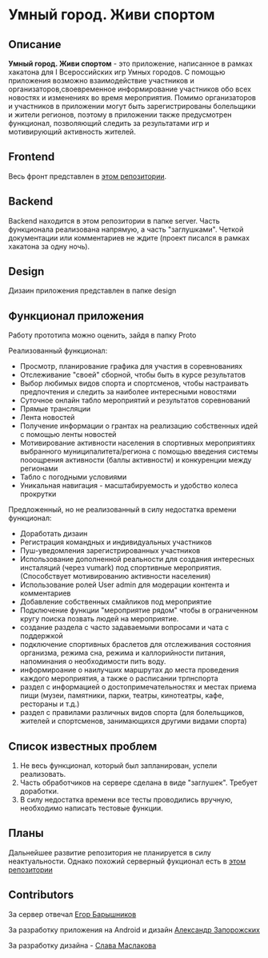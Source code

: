 # **Умный город. Живи спортом**

## Описание
__Умный город. Живи спортом__ - это приложение, написанное в рамках хакатона для I Всероссийских игр Умных городов. С помощью приложения возможно взаимодействие участников и организаторов,своевременное информирование участников обо всех новостях и изменениях во время мероприятия. Помимо организаторов и участников в приложении могут быть зарегистрированы болельщики и жители регионов, поэтому в приложении также предусмотрен функционал, позволяющий следить за результатами игр и мотивирующий активность жителей. 

## Frontend
Весь фронт представлен в [этом репозитории](https://github.com/MrApple100/UmniyGorodHach). 

## Backend
Backend находится в этом репозитории в папке server. Часть функционала реализована напрямую, а часть "заглушками". Четкой документации или комментариев не ждите (проект писался в рамках хакатона за одну ночь).

## Design
Дизаин приложения представлен в папке design

## Функционал приложения

Работу прототипа можно оценить, зайдя в папку Proto

Реализованный функционал:
- Просмотр, планирование графика для участия в соревнованиях
- Отслеживание "своей" сборной, чтобы быть в курсе результатов
- Выбор любимых видов спорта и спортсменов, чтобы настраивать предпочтения и следить за наиболее интересными новостями
- Суточное онлайн табло мероприятий и результатов соревнований
- Прямые трансляции
- Лента новостей
- Получение информации о грантах на реализацию собственных идей с помощью ленты новостей
- Мотивирование активности населения в спортивных мероприятиях выбранного муниципалитета/региона с помощью введения системы пооощрения активности (баллы активности) и конкуренции между регионами
- Табло с погодными условиями
- Уникальная навигация - масштабируемость и удобство колеса прокрутки

Предложенный, но не реализованный в силу недостатка времени функционал:
- Доработать дизаин
- Регистрация командных и индивидуальных участников
- Пуш-уведомления зарегистрированных участников 
- Использование дополненной реальности для создания интересных инсталяций (через vumark) под спортивные мероприятия.(Способствует мотивированию активности населения)
- Использование ролей User admin для модерации контента и комментариев
- Добавление собственных смайликов под мероприятие
- Подключение функции "мероприятие рядом" чтобы в ограниченном кругу поиска позвать людей на мероприятие. 
- создание раздела с часто задаваемыми вопросами и чата с поддержкой 
- подключение спортивных браслетов для отслеживания состояния организма, режима сна, режима и каллорийности питания, напоминания о необходимости пить воду. 
- информироание о наилучших маршрутах до  места проведения каждого мероприятия, а также о расписании  трпнспорта
- раздел с информацией о достопримечательностях и местах приема пищи (музеи, памятники, парки, театры, кинотеатры, кафе, рестораны и т.д.)
- раздел с правилами различных видов спорта (для болельщиков, жителей и спортсменов, занимающихся другими видами спорта)

## Список известных проблем
1. Не весь функционал, который был запланирован, успели реализовать.
2. Часть обработчиков на сервере сделана в виде "заглушек". Требует доработки.
3. В силу недостатка времени все тесты проводились вручную, необходимо написать тестовые функции.

## Планы
Дальнейшее развитие репозитория не планируется в силу неактуальности. Однако похожий серверный фукционал есть в [этом репозитории](https://github.com/Gugush284/REST-API)

## Contributors

За сервер отвечал [Егор Барышников](https://github.com/Gugush284)

За разработку приложения на Android и дизайн [Александр Запорожских](https://github.com/MrApple100)

За разработку дизайна - [Слава Маслакова](https://github.com/shekosaurus)
